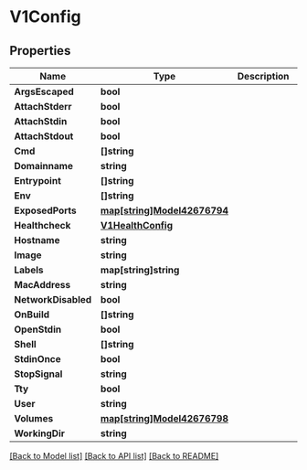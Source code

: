 # V1Config

## Properties

Name | Type | Description | Notes
------------ | ------------- | ------------- | -------------
**ArgsEscaped** | **bool** |  | [optional] 
**AttachStderr** | **bool** |  | [optional] 
**AttachStdin** | **bool** |  | [optional] 
**AttachStdout** | **bool** |  | [optional] 
**Cmd** | **[]string** |  | [optional] 
**Domainname** | **string** |  | [optional] 
**Entrypoint** | **[]string** |  | [optional] 
**Env** | **[]string** |  | [optional] 
**ExposedPorts** | [**map[string]Model42676794**](42676794.md) |  | [optional] 
**Healthcheck** | [**V1HealthConfig**](V1HealthConfig.md) |  | [optional] 
**Hostname** | **string** |  | [optional] 
**Image** | **string** |  | [optional] 
**Labels** | **map[string]string** |  | [optional] 
**MacAddress** | **string** |  | [optional] 
**NetworkDisabled** | **bool** |  | [optional] 
**OnBuild** | **[]string** |  | [optional] 
**OpenStdin** | **bool** |  | [optional] 
**Shell** | **[]string** |  | [optional] 
**StdinOnce** | **bool** |  | [optional] 
**StopSignal** | **string** |  | [optional] 
**Tty** | **bool** |  | [optional] 
**User** | **string** |  | [optional] 
**Volumes** | [**map[string]Model42676798**](42676798.md) |  | [optional] 
**WorkingDir** | **string** |  | [optional] 

[[Back to Model list]](../README.md#documentation-for-models) [[Back to API list]](../README.md#documentation-for-api-endpoints) [[Back to README]](../README.md)


